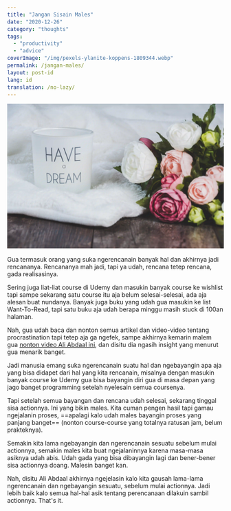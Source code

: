 ```yaml
---
title: "Jangan Sisain Males"
date: "2020-12-26"
category: "thoughts"
tags:
  - "productivity"
  - "advice"
coverImage: "/img/pexels-ylanite-koppens-1809344.webp"
permalink: /jangan-males/
layout: post-id
lang: id
translation: /no-lazy/
---
```


![](/img/pexels-ylanite-koppens-1809344.webp)

Gua termasuk orang yang suka ngerencanain banyak hal dan akhirnya jadi rencananya. Rencananya mah jadi, tapi ya udah, rencana tetep rencana, gada realisasinya.

Sering juga liat-liat course di Udemy dan masukin banyak course ke wishlist tapi sampe sekarang satu course itu aja belum selesai-selesai, ada aja alesan buat nundanya. Banyak juga buku yang udah gua masukin ke list Want-To-Read, tapi satu buku aja udah berapa minggu masih stuck di 100an halaman.

Nah, gua udah baca dan nonton semua artikel dan video-video tentang procrastination tapi tetep aja ga ngefek, sampe akhirnya kemarin malem gua [nonton video Ali Abdaal ini](https://www.youtube.com/watch?v=WQWiLZ1M6xw), dan disitu dia ngasih insight yang menurut gua menarik banget.

Jadi manusia emang suka ngerencanain suatu hal dan ngebayangin apa aja yang bisa didapet dari hal yang kita rencanain, misalnya dengan masukin banyak course ke Udemy gua bisa bayangin diri gua di masa depan yang jago banget programming setelah nyelesain semua coursenya.

Tapi setelah semua bayangan dan rencana udah selesai, sekarang tinggal sisa actionnya. Ini yang bikin males. Kita cuman pengen hasil tapi gamau ngejalanin proses, ==apalagi kalo udah males bayangin proses yang panjang banget== (nonton course-course yang totalnya ratusan jam, belum prakteknya).

Semakin kita lama ngebayangin dan ngerencanain sesuatu sebelum mulai actionnya, semakin males kita buat ngejalaninnya karena masa-masa asiknya udah abis. Udah gada yang bisa dibayangin lagi dan bener-bener sisa actionnya doang. Malesin banget kan.

Nah, disitu Ali Abdaal akhirnya ngejelasin kalo kita gausah lama-lama ngerencanain dan ngebayangin sesuatu, sebelum mulai actionnya. Jadi lebih baik kalo semua hal-hal asik tentang perencanaan dilakuin sambil actionnya. That's it.
